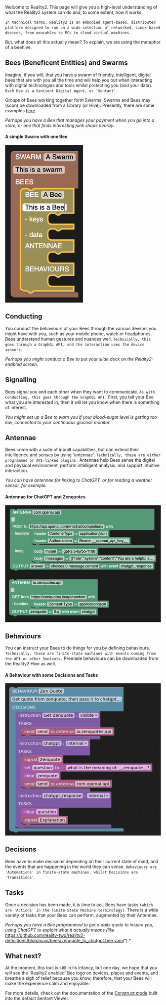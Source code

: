 Welcome to Reailty2.  This page will give you a high-level understanding of what the Reality2 system can do and, to some extent, how it works.

`In technical terms, Reality2 is an embodied agent-based, distributed platform designed to run on a wide selection of networked, Linux-based devices, from wearables to PCs to cloud virtual machines.`

But, what does all this actually mean?  To explain, we are using the metaphor of a beehive.

## Bees (Beneficent Entities) and Swarms

Imagine, if you will, that you have a swarm of friendly, intelligent, digital bees that are with you all the time and will help you out when interacting with digital technologies and tools whilst protecting you (and your data).  `Each Bee is a Sentient Digital Agent, or 'Sentant'.`

Groups of Bees working together form Swarms.  Swarms and Bees may (soon) be downloaded from a Library (or Hive).  Presently, there are some examples [here](https://github.com/reality-two/reality2-definitions).

*Perhaps you have a Bee that manages your payment when you go into a store, or one that finds interesting junk shops nearby.*

#### A simple Swarm with one Bee

![](.images/PYhSkwWoVPVLo.png)

## Conducting

You conduct the behaviours of your Bees through the various devices you might have with you, such as your mobile phone, watch or headphones.  Bees understand human gestures and nuances well.  `Technically, this goes through a GraphQL API, and the interaction uses the device sensors.`

*Perhaps you might conduct a Bee to put your slide deck on the Relaity2-enabled screen.*

## Signalling

Bees signal you and each other when they want to communicate.  `As with Conducting, this goes through the GraphQL API.`  First, you tell your Bee what you are interested in, then it will let you know when there is something of interest.

*You might set up a Bee to warn you if your blood-sugar level is getting too low, connected to your continuous glucose monitor.*

## Antennae

Bees come with a suite of inbuilt capabilities, but can extend their intelligence and senses by using 'antennae'.  `Technically, these are either programmed or API-linked plugins.`  Antennae help Bees sense the digital and physical environment, perform intelligent analysis, and support intuitive interaction.

*You can have antennae for linking to ChatGPT, or for reading a weather sensor, for example.*

#### Antennae for ChatGPT and Zenquotes

![](.images/PXy35G75jPrTo.png)

## Behaviours

You can instruct your Bees to do things for you by defining behaviours.  `Technically, these are finite-state machines with events coming from the API or other Sentants.`  Premade behaviours can be downloaded from the Reality2 Hive as well.

#### A Behaviour with some Decisions and Tasks

![](.images/sanmuCiOBH4VE.png)

## Decisions

Bees have to make decisions depending on their current state of mind, and the events that are happening in the world they can sense.  `Behaviours are 'Automations' in finite-state machines, whilst Decisions are 'Transitions'.`

## Tasks

Once a decision has been made, it is time to act.  Bees have tasks `(which are 'Actions' in the Finite-State Machine terminology)`.  There is a wide variety of tasks that your Bees can perform, augmented by their Antennae.

*Perhaps you have a Bee programmed to get a daily quote to inspire you, using ChatGPT to explain what it actually means (like* https://github.com/reality-two/reality2-definitions/blob/main/bees/zenquote_to_chatgpt.bee.yaml*).*

## What next?

At the moment, this tool is still in its infancy, but one day, we hope that you will see the 'Reality2 enabled' Bee logo on devices, places and events, and breathe a sigh of relief because you know, therefore, that your Bees will make the experience calm and enjoyable.

For more details, check out the documentation of the [Construct mode](./construct.md) built into the default Sentant Viewer.